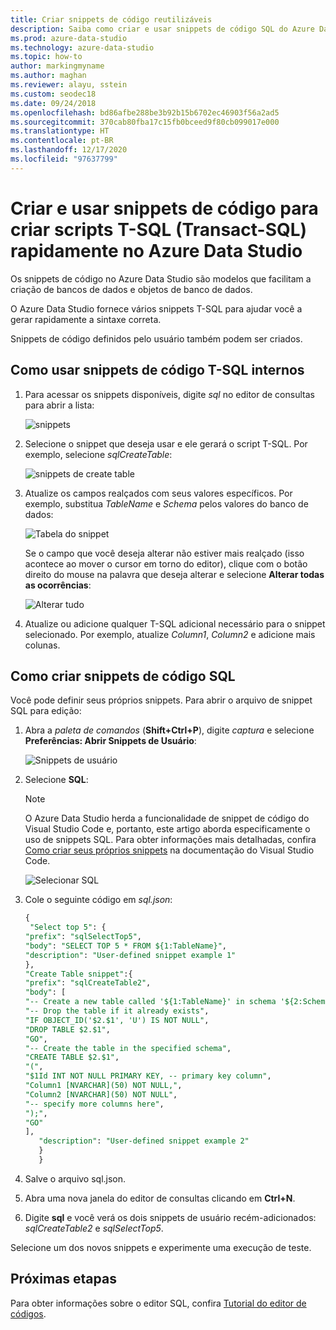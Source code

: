```yaml
---
title: Criar snippets de código reutilizáveis
description: Saiba como criar e usar snippets de código SQL do Azure Data Studio, que facilitam a criação de bancos de dados e objetos de banco de dados.
ms.prod: azure-data-studio
ms.technology: azure-data-studio
ms.topic: how-to
author: markingmyname
ms.author: maghan
ms.reviewer: alayu, sstein
ms.custom: seodec18
ms.date: 09/24/2018
ms.openlocfilehash: bd86afbe288be3b92b15b6702ec46903f56a2ad5
ms.sourcegitcommit: 370cab80fba17c15fb0bceed9f80cb099017e000
ms.translationtype: HT
ms.contentlocale: pt-BR
ms.lasthandoff: 12/17/2020
ms.locfileid: "97637799"
---
```

# <a name="create-and-use-code-snippets-to-quickly-create-transact-sql-t-sql-scripts-in-azure-data-studio"></a>Criar e usar snippets de código para criar scripts T-SQL (Transact-SQL) rapidamente no Azure Data Studio

Os snippets de código no Azure Data Studio são modelos que facilitam a criação de bancos de dados e objetos de banco de dados. 

O Azure Data Studio fornece vários snippets T-SQL para ajudar você a gerar rapidamente a sintaxe correta. 

Snippets de código definidos pelo usuário também podem ser criados.

## <a name="using-built-in-t-sql-code-snippets"></a>Como usar snippets de código T-SQL internos

1. Para acessar os snippets disponíveis, digite *sql* no editor de consultas para abrir a lista:

   ![snippets](media/code-snippets/sql-snippets.png)

2. Selecione o snippet que deseja usar e ele gerará o script T-SQL. Por exemplo, selecione *sqlCreateTable*:

   ![snippets de create table](media/code-snippets/create-table.png)

3. Atualize os campos realçados com seus valores específicos. Por exemplo, substitua *TableName* e *Schema* pelos valores do banco de dados:

   ![Tabela do snippet](media/code-snippets/table-from-snippet.png)

   Se o campo que você deseja alterar não estiver mais realçado (isso acontece ao mover o cursor em torno do editor), clique com o botão direito do mouse na palavra que deseja alterar e selecione **Alterar todas as ocorrências**:

   ![Alterar tudo](media/code-snippets/change-all.png)

4. Atualize ou adicione qualquer T-SQL adicional necessário para o snippet selecionado. Por exemplo, atualize *Column1*, *Column2* e adicione mais colunas.

## <a name="creating-sql-code-snippets"></a>Como criar snippets de código SQL

Você pode definir seus próprios snippets. Para abrir o arquivo de snippet SQL para edição:

1. Abra a *paleta de comandos* (**Shift+Ctrl+P**), digite *captura* e selecione **Preferências: Abrir Snippets de Usuário**:

   ![Snippets de usuário](media/code-snippets/user-snippets.png)

2. Selecione **SQL**:

   > [!NOTE]
   > O Azure Data Studio herda a funcionalidade de snippet de código do Visual Studio Code e, portanto, este artigo aborda especificamente o uso de snippets SQL. Para obter informações mais detalhadas, confira [Como criar seus próprios snippets](https://code.visualstudio.com/docs/editor/userdefinedsnippets) na documentação do Visual Studio Code. 

   ![Selecionar SQL](media/code-snippets/select-sql.png)

3. Cole o seguinte código em *sql.json*:

    ```sql
    {
     "Select top 5": {
    "prefix": "sqlSelectTop5",
    "body": "SELECT TOP 5 * FROM ${1:TableName}",
    "description": "User-defined snippet example 1"
    },
    "Create Table snippet":{
    "prefix": "sqlCreateTable2",
    "body": [
    "-- Create a new table called '${1:TableName}' in schema '${2:SchemaName}'",
    "-- Drop the table if it already exists",
    "IF OBJECT_ID('$2.$1', 'U') IS NOT NULL",
    "DROP TABLE $2.$1",
    "GO",
    "-- Create the table in the specified schema",
    "CREATE TABLE $2.$1",
    "(",
    "$1Id INT NOT NULL PRIMARY KEY, -- primary key column",
    "Column1 [NVARCHAR](50) NOT NULL,",
    "Column2 [NVARCHAR](50) NOT NULL",
    "-- specify more columns here",
    ");",
    "GO"
    ],
       "description": "User-defined snippet example 2"
       }
       }
    ```

4. Salve o arquivo sql.json.

5. Abra uma nova janela do editor de consultas clicando em **Ctrl+N**.

6. Digite **sql** e você verá os dois snippets de usuário recém-adicionados: *sqlCreateTable2* e *sqlSelectTop5*.

Selecione um dos novos snippets e experimente uma execução de teste.

## <a name="next-steps"></a>Próximas etapas

Para obter informações sobre o editor SQL, confira [Tutorial do editor de códigos](tutorial-sql-editor.md).
